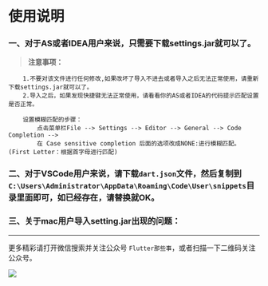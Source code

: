 # 使用说明

### 一、对于AS或者IDEA用户来说，只需要下载settings.jar就可以了。

> **注意事项：**

```
    1.不要对该文件进行任何修改,如果改坏了导入不进去或者导入之后无法正常使用，请重新下载settings.jar就可以了。
    2.导入之后，如果发现快捷键无法正常使用，请看看你的AS或者IDEA的代码提示匹配设置是否正常。
    
    设置模糊匹配的步骤：
        点击菜单栏File --> Settings --> Editor --> General --> Code Completion --> 
        在 Case sensitive completion 后面的选项改成NONE:进行模糊匹配。(First Letter：根据首字母进行匹配)
```

### 二、对于VSCode用户来说，请下载`dart.json`文件，然后复制到`C:\Users\Administrator\AppData\Roaming\Code\User\snippets`目录里面即可，如已经存在，请替换就OK。


### 三、关于mac用户导入setting.jar出现的问题：

----

更多精彩请打开微信搜索并关注公众号 `Flutter那些事`，或者扫描一下二维码关注公众号。

![](https://github.com/AweiLoveAndroid/Flutter-learning/raw/master/pics/%E5%85%AC%E4%BC%97%E5%8F%B7%E4%BA%8C%E7%BB%B4%E7%A0%81.jpg?raw=true)
